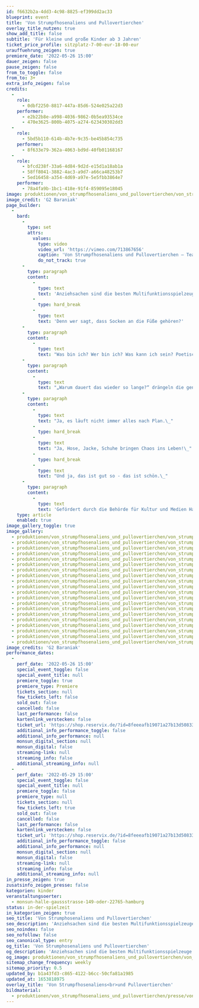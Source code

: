 ```yaml
---
id: f6632b2a-4dd3-4c98-8825-ef399dd2ac33
blueprint: event
title: 'Von Strumpfhosenaliens und Pullovertierchen'
overlay_title_nutzen: true
show_add_title: false
subtitle: 'Für kleine und große Kinder ab 3 Jahren'
ticket_price_profile: sitzplatz-7-00-eur-18-00-eur
urauffuehrung_zeigen: true
premiere_date: '2022-05-26 15:00'
dauer_zeigen: false
pause_zeigen: false
from_to_toggle: false
from_to: 3+
extra_info_zeigen: false
credits:
  -
    role:
      - 0dbf2250-8817-447a-85d6-524e025a22d3
    performer:
      - e2b22b8e-a998-4036-9862-0b5ea93534ce
      - 470e3625-800b-4075-a274-623430302dd3
  -
    role:
      - 5bd5b110-614b-4b7e-9c35-be45b854c735
    performer:
      - 8f633e79-362a-4063-bd9d-40fb01168167
  -
    role:
      - bfcd238f-33a6-4d84-9d2d-e15d1a18ab1a
      - 58ff8041-3882-4ac3-a9d7-a66ca48253b7
      - 5ed16458-a354-4d69-a97e-5e5fbb3864e7
    performer:
      - 78a4fa9b-1bc1-418e-91f4-859095e18045
image: produktionen/von_strumpfhosenaliens_und_pullovertierchen/von_strumpfhosenaliens_und_pullovertierchen_53_c_g2_baraniak.jpg
image_credit: 'G2 Baraniak'
page_builder:
  -
    bard:
      -
        type: set
        attrs:
          values:
            type: video
            video_url: 'https://vimeo.com/713867656'
            caption: 'Von Strumpfhosenaliens und Pullovertierchen – Teaser'
            do_not_track: true
      -
        type: paragraph
        content:
          -
            type: text
            text: 'Anziehsachen sind die besten Multifunktionsspielzeuge der Welt!'
          -
            type: hard_break
          -
            type: text
            text: 'Denn wer sagt, dass Socken an die Füße gehören?'
      -
        type: paragraph
        content:
          -
            type: text
            text: "Was bin ich? Wer bin ich? Was kann ich sein? Poetisch und eigenwillig skurril werden Hürden des alltäglichen Anziehens erforscht und erweitern dabei spielerisch die Fantasieräume der kleinen aber auch der großen Zuschauenden.\_"
      -
        type: paragraph
        content:
          -
            type: text
            text: "„Warum dauert das wieder so lange?“ drängeln die genervten Erziehungsberechtigten:\_Weil Anziehen eben verdammt viel Spaß macht. Besonders wenn Kind dabei mit Strumpfhosenaliens und Haarreifkäfern kämpfen muss.\_\_\_"
      -
        type: paragraph
        content:
          -
            type: text
            text: "Ja, es läuft nicht immer alles nach Plan.\_"
          -
            type: hard_break
          -
            type: text
            text: "Ja, Hose, Jacke, Schuhe bringen Chaos ins Leben!\_"
          -
            type: hard_break
          -
            type: text
            text: "Und ja, das ist gut so - das ist schön.\_"
      -
        type: paragraph
        content:
          -
            type: text
            text: 'Gefördert durch die Behörde für Kultur und Medien Hamburg und die Hamburgische Kulturstiftung.'
    type: article
    enabled: true
image_gallery_toggle: true
image_gallery:
  - produktionen/von_strumpfhosenaliens_und_pullovertierchen/von_strumpfhosenaliens_und_pullovertierchen_13_c_g2_baraniak.jpg
  - produktionen/von_strumpfhosenaliens_und_pullovertierchen/von_strumpfhosenaliens_und_pullovertierchen_73_c_g2_baraniak.jpg
  - produktionen/von_strumpfhosenaliens_und_pullovertierchen/von_strumpfhosenaliens_und_pullovertierchen_21_c_g2_baraniak.jpg
  - produktionen/von_strumpfhosenaliens_und_pullovertierchen/von_strumpfhosenaliens_und_pullovertierchen_05_c_g2_baraniak.jpg
  - produktionen/von_strumpfhosenaliens_und_pullovertierchen/von_strumpfhosenaliens_und_pullovertierchen_57_c_g2_baraniak.jpg
  - produktionen/von_strumpfhosenaliens_und_pullovertierchen/von_strumpfhosenaliens_und_pullovertierchen_14_c_g2_baraniak.jpg
  - produktionen/von_strumpfhosenaliens_und_pullovertierchen/von_strumpfhosenaliens_und_pullovertierchen_59_c_g2_baraniak.jpg
  - produktionen/von_strumpfhosenaliens_und_pullovertierchen/von_strumpfhosenaliens_und_pullovertierchen_15_c_g2_baraniak.jpg
  - produktionen/von_strumpfhosenaliens_und_pullovertierchen/von_strumpfhosenaliens_und_pullovertierchen_16_c_g2_baraniak.jpg
  - produktionen/von_strumpfhosenaliens_und_pullovertierchen/von_strumpfhosenaliens_und_pullovertierchen_17_c_g2_baraniak.jpg
  - produktionen/von_strumpfhosenaliens_und_pullovertierchen/von_strumpfhosenaliens_und_pullovertierchen_25_c_g2_baraniak.jpg
  - produktionen/von_strumpfhosenaliens_und_pullovertierchen/von_strumpfhosenaliens_und_pullovertierchen_32_c_g2_baraniak.jpg
  - produktionen/von_strumpfhosenaliens_und_pullovertierchen/von_strumpfhosenaliens_und_pullovertierchen_34_c_g2_baraniak.jpg
  - produktionen/von_strumpfhosenaliens_und_pullovertierchen/von_strumpfhosenaliens_und_pullovertierchen_36_c_g2_baraniak.jpg
  - produktionen/von_strumpfhosenaliens_und_pullovertierchen/von_strumpfhosenaliens_und_pullovertierchen_41_c_g2_baraniak.jpg
  - produktionen/von_strumpfhosenaliens_und_pullovertierchen/von_strumpfhosenaliens_und_pullovertierchen_48_c_g2_baraniak.jpg
  - produktionen/von_strumpfhosenaliens_und_pullovertierchen/von_strumpfhosenaliens_und_pullovertierchen_50_c_g2_baraniak.jpg
  - produktionen/von_strumpfhosenaliens_und_pullovertierchen/von_strumpfhosenaliens_und_pullovertierchen_53_c_g2_baraniak.jpg
  - produktionen/von_strumpfhosenaliens_und_pullovertierchen/von_strumpfhosenaliens_und_pullovertierchen_61_c_g2_baraniak.jpg
  - produktionen/von_strumpfhosenaliens_und_pullovertierchen/von_strumpfhosenaliens_und_pullovertierchen_19_c_g2_baraniak.jpg
image_credits: 'G2 Baraniak'
performance_dates:
  -
    perf_date: '2022-05-26 15:00'
    special_event_toggle: false
    special_event_title: null
    premiere_toggle: true
    premiere_type: Premiere
    tickets_section: null
    few_tickets_left: false
    sold_out: false
    cancelled: false
    last_performance: false
    kartenlink_verstecken: false
    ticket_url: 'https://shop.reservix.de/?id=8feeeafb19071a27b13d5083379d95183e9ab490f2f135faf80b2fecfc1ba00f2aba7ad8945f4a4292549eb86feddc1b&vID=7337&eventGrpID=401959&eventID=1930818'
    additional_info_performance_toggle: false
    additional_info_performance: null
    monsun_digital_section: null
    monsun_digital: false
    streaming-link: null
    streaming_info: false
    additional_streaming_info: null
  -
    perf_date: '2022-05-29 15:00'
    special_event_toggle: false
    special_event_title: null
    premiere_toggle: false
    premiere_type: null
    tickets_section: null
    few_tickets_left: true
    sold_out: false
    cancelled: false
    last_performance: false
    kartenlink_verstecken: false
    ticket_url: 'https://shop.reservix.de/?id=8feeeafb19071a27b13d5083379d95183e9ab490f2f135faf80b2fecfc1ba00f2aba7ad8945f4a4292549eb86feddc1b&vID=7337&eventGrpID=401959&eventID=1930820'
    additional_info_performance_toggle: false
    additional_info_performance: null
    monsun_digital_section: null
    monsun_digital: false
    streaming-link: null
    streaming_info: false
    additional_streaming_info: null
in_presse_zeigen: true
zusatsinfo_zeigen_presse: false
kategorien: kinder
veranstaltungsoerter:
  - monsun-halle-gaussstrasse-149-oder-22765-hamburg
status: in-der-spielzeit
in_kategorien_zeigen: true
seo_title: 'Von Strumphosenaliens und Pullovertierchen'
seo_description: 'Anziehsachen sind die besten Multifunktionsspielzeuge der Welt!Denn wer sagt, dass Socken an die Füße gehören?'
seo_noindex: false
seo_nofollow: false
seo_canonical_type: entry
og_title: 'Von Strumphosenaliens und Pullovertierchen'
og_description: 'Anziehsachen sind die besten Multifunktionsspielzeuge der Welt!Denn wer sagt, dass Socken an die Füße gehören?'
og_image: produktionen/von_strumpfhosenaliens_und_pullovertierchen/von_strumphosenaliens_und_pullovertierchen_cover_c_mara_wild.jpg
sitemap_change_frequency: weekly
sitemap_priority: 0.5
updated_by: b1a43fd3-c865-4122-b6cc-50cfa81a1985
updated_at: 1653818975
overlay_title: 'Von Strumpfhosenaliens<br>und Pullovertierchen'
bildmaterial:
  - produktionen/von_strumpfhosenaliens_und_pullovertierchen/presse/von_strumpfhosenaliens_und_pullovertierchen_c_g2_baraniak_monsun.zip
---
```

